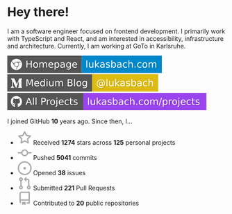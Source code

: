 # Hey there!

I am a software engineer focused on frontend development. I primarily work with TypeScript and React, and am interested in accessibility, infrastructure and architecture. Currently, I am working at GoTo in Karlsruhe.

[![Homepage](./icons/homepage.svg)](https://lukasbach.com)
[![Medium Blog](./icons/medium.svg)](https://medium.com/@lukasbach)
[![My Projects](./icons/projects.svg)](https://lukasbach.com/projects)

I joined GitHub **10** years ago. Since then, I...

- ![](./icons/star.svg) Received **1274** stars across **125** personal projects
- ![](./icons/commit.svg) Pushed **5041** commits
- ![](./icons/issues.svg) Opened **38** issues
- ![](./icons/pr.svg) Submitted **221** Pull Requests
- ![](./icons/repo.svg) Contributed to **20** public repositories

